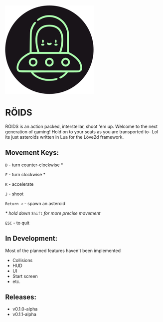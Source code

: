 ![alien ufo](./assets/roids.svg)

# RÖIDS
RÖIDS is an action packed, interstellar, shoot 'em up. Welcome to the next generation of gaming! Hold on to your seats as you are transported to- Lol its just asteroids written in Lua for the Löve2d framework.

## Movement Keys:
`D` - turn counter-clockwise \*

`F` - turn clockwise \*

`K` - accelerate

`J` - shoot

`Return ⏎` - spawn an asteroid

*\* hold down* `Shift` *for more precise movement*

`ESC` - to quit

## In Development:
Most of the planned features haven't been implemented
* Collisions
* HUD
* UI
* Start screen
* etc.

## Releases:
* v0.1.0-alpha
* v0.1.1-alpha
